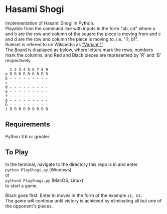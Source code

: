 # Hasami Shogi

Implementation of Hasami Shogi in Python. \
Playable from the command line with inputs in the form "ab, cd" where a and b are the row and column of the square the piece is moving from and c and d are the row and column the piece is moving to, i.e. "i1, b1". \
Ruleset is refered to on Wikipedia as ["Variant 1"](https://en.wikipedia.org/wiki/Hasami_shogi#Variant_1). \
The Board is displayed as below, where letters mark the rows, numbers mark the columns, and Red and Black pieces are represented by 'R' and 'B' respectively. 
```
  1 2 3 4 5 6 7 8 9
a R R R R R R R R R 
b - - - - - - - - - 
c - - - - - - - - - 
d - - - - - - - - - 
e - - - - - - - - - 
f - - - - - - - - - 
g - - - - - - - - - 
h - - - - - - - - - 
i B B B B B B B B B 
```

## Requirements
Python 3.6 or greater.

## To Play
In the terminal, navigate to the directory this repo is in and enter \
`python PlayShogi.py` (Windows) \
or \
`python3 PlayShogi.py` (MacOS, Linux) \
to start a game.

Black goes first. Enter in moves in the form of the example `i1, b1`. \
The game will continue until victory is achieved by eliminating all but one of the opponent's pieces.
